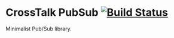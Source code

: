 # CrossTalk PubSub [![Build Status](https://travis-ci.com/crosstalkio/pubsub.svg?branch=master)](https://travis-ci.com/crosstalkio/pubsub)

Minimalist Pub/Sub library.
